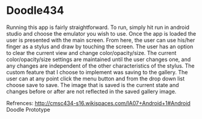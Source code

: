# Doodle434

Running this app is fairly straightforward. To run, simply hit run in android studio and choose the emulator you wish to use. Once the app is loaded the user is presented with the main screen. From here, the user can use his/her finger as a stylus and draw by touching the screen. The user has an option to clear the current view and change color/opacity/size. The current color/opacity/size settings are maintained until the user changes one, and any changes are independent of the other characteristics of the stylus. The custom feature that I choose to implement was saving to the gallery. The user can at any point click the menu button and from the drop down list choose save to save. The image that is saved is the current state and changes before or after are not reflected in the saved gallery image.

Refrences:
http://cmsc434-s16.wikispaces.com/IA07+Android+1#Android Doodle Prototype
